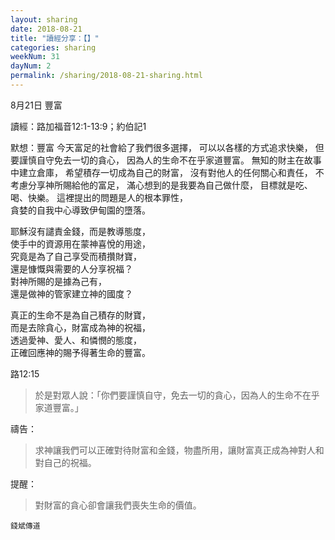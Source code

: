 ```yaml
---
layout: sharing
date: 2018-08-21
title: "讀經分享：【】"
categories: sharing
weekNum: 31
dayNum: 2
permalink: /sharing/2018-08-21-sharing.html
---
```

8月21日 豐富

讀經：路加福音12:1-13:9；約伯記1

默想：豐富
今天富足的社會給了我們很多選擇，
可以以各樣的方式追求快樂，
但要謹慎自守免去一切的貪心，
因為人的生命不在乎家道豐富。
無知的財主在故事中建立倉庫，
希望積存一切成為自己的財富，
沒有對他人的任何關心和責任，
不考慮分享神所賜給他的富足，
滿心想到的是我要為自己做什麼，
目標就是吃、喝、快樂。
這裡提出的問題是人的根本罪性，  
貪婪的自我中心導致伊甸園的墮落。  

耶穌沒有譴責金錢，而是教導態度，  
使手中的資源用在蒙神喜悅的用途，  
究竟是為了自己享受而積攢財寶，  
還是慷慨與需要的人分享祝福？  
對神所賜的是據為己有，  
還是做神的管家建立神的國度？  

真正的生命不是為自己積存的財寶，  
而是去除貪心，財富成為神的祝福，  
透過愛神、愛人、和憐憫的態度，  
正確回應神的賜予得著生命的豐富。  

路12:15
>於是對眾人說：「你們要謹慎自守，免去一切的貪心，因為人的生命不在乎家道豐富。」

禱告：
>求神讓我們可以正確對待財富和金錢，物盡所用，讓財富真正成為神對人和對自己的祝福。

提醒：
>對財富的貪心卻會讓我們喪失生命的價值。

`錢斌傳道`
